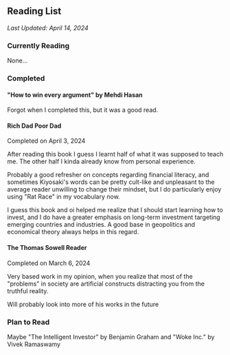 ## Reading List
*Last Updated: April 14, 2024*

### Currently Reading

None...

### Completed

#### "How to win every argument" by Mehdi Hasan
Forgot when I completed this, but it was a good read.

#### Rich Dad Poor Dad
Completed on April 3, 2024

After reading this book I guess I learnt half of what it was supposed to teach me.
The other half I kinda already know from personal experience.

Probably a good refresher on concepts regarding financial literacy, 
and sometimes Kiyosaki's words can be pretty cult-like and unpleasant to the average reader unwilling to change their mindset, 
but I do particularly enjoy using "Rat Race" in my vocabulary now.

I guess this book and oi helped me realize that I should start learning how to invest,
and I do have a greater emphasis on long-term investment targeting emerging countries and industries.
A good base in geopolitics and economical theory always helps in this regard.

#### The Thomas Sowell Reader
Completed on March 6, 2024

Very based work in my opinion, when you realize that most of the "problems" in society are artificial constructs distracting you from the truthful reality.

Will probably look into more of his works in the future


### Plan to Read

Maybe "The Intelligent Investor" by Benjamin Graham and "Woke Inc." by Vivek Ramaswamy